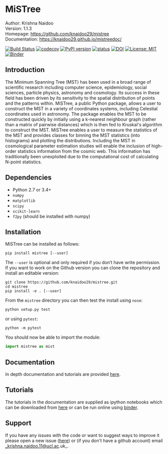 # MiSTree

Author:         Krishna Naidoo                          
Version:        1.1.3                               
Homepage:       https://github.com/knaidoo29/mistree    
Documentation:  https://knaidoo29.github.io/mistreedoc/

[![Build Status](https://travis-ci.org/knaidoo29/mistree.svg?branch=master)](https://travis-ci.org/knaidoo29/mistree) [![codecov](https://codecov.io/gh/knaidoo29/mistree/branch/master/graph/badge.svg)](https://codecov.io/gh/knaidoo29/mistree) [![PyPI version](https://badge.fury.io/py/mistree.svg)](https://badge.fury.io/py/mistree) [![status](https://joss.theoj.org/papers/461d79e9e5faf21029c0a7b1c928be28/status.svg)](https://joss.theoj.org/papers/461d79e9e5faf21029c0a7b1c928be28) [![DOI](https://zenodo.org/badge/170473458.svg)](https://zenodo.org/badge/latestdoi/170473458) [![License: MIT](https://img.shields.io/badge/License-MIT-blue.svg)](https://opensource.org/licenses/MIT) [![Binder](https://mybinder.org/badge_logo.svg)](https://mybinder.org/v2/gh/knaidoo29/mistree/master?filepath=tutorials%2Fnotebooks%2F)

## Introduction

The Minimum Spanning Tree (MST) has been used in a broad range of scientific research including computer science, epidemiology, social sciences, particle physics, astronomy and cosmology. Its success in these field has been driven by its sensitivity to the spatial distribution of points and the patterns within. MiSTree, a public Python package, allows a user to construct the MST in a variety of coordinates systems, including Celestial coordinates used in astronomy. The package enables the MST to be constructed quickly by initially using a k-nearest neighbour graph (rather than a matrix of pairwise distances) which is then fed to Kruskal's algorithm to construct the MST. MiSTree enables a user to measure the statistics of the MST and provides classes for binning the MST statistics (into histograms) and plotting the distributions. Including the MST in cosmological parameter estimation studies will enable the inclusion of high-order statistics information from the cosmic web. This information has traditionally been unexploited due to the computational cost of calculating N-point statistics.

## Dependencies

* Python 2.7 or 3.4+
* `numpy`
* `matplotlib`
* `scipy`
* `scikit-learn`
* `f2py` (should be installed with numpy)

## Installation

MiSTree can be installed as follows:

```
pip install mistree [--user]
```

The `--user` is optional and only required if you don’t have write permission. If you
want to work on the Github version you can clone the repository and install an editable version:

```
git clone https://github.com/knaidoo29/mistree.git
cd mistree
pip install -e . [--user]
```

From the `mistree` directory you can then test the install using `nose`:

```
python setup.py test
```

or using `pytest`:

```
python -m pytest
```

You should now be able to import the module:

```python
import mistree as mist
```

## Documentation

In depth documentation and tutorials are provided [here](https://knaidoo29.github.io/mistreedoc/).

## Tutorials

The tutorials in the documentation are supplied as ipython notebooks which can be downloaded from [here](https://github.com/knaidoo29/mistree/tree/master/tutorials/notebooks) or can be run online using [binder](https://mybinder.org/v2/gh/knaidoo29/mistree/master?filepath=tutorials%2Fnotebooks%2F).

## Support

If you have any issues with the code or want to suggest ways to improve it please open a new issue ([here](https://github.com/knaidoo29/mistree/issues))
or (if you don't have a github account) email _krishna.naidoo.11@ucl.ac.uk_.
